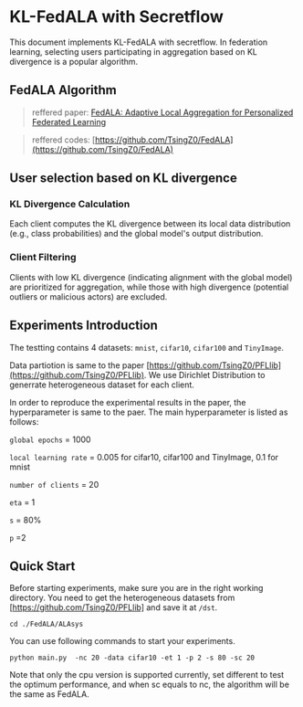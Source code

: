 # KL-FedALA with Secretflow

This document implements KL-FedALA with secretflow. In federation learning, selecting users participating in aggregation based on KL divergence is a popular algorithm.

## FedALA Algorithm
> reffered paper: [FedALA: Adaptive Local Aggregation for Personalized Federated Learning](https://arxiv.org/abs/2212.01197)

> reffered codes: [https://github.com/TsingZ0/FedALA](https://github.com/TsingZ0/FedALA)

## User selection based on KL divergence
### KL Divergence Calculation
Each client computes the KL divergence between its local data distribution (e.g., class probabilities) and the global model's output distribution.
### Client Filtering
Clients with low KL divergence (indicating alignment with the global model) are prioritized for aggregation, while those with high divergence (potential outliers or malicious actors) are excluded.

## Experiments Introduction
The testting contains 4 datasets: `mnist`, `cifar10`, `cifar100` and `TinyImage`.

Data partiotion is same to the paper [https://github.com/TsingZ0/PFLlib](https://github.com/TsingZ0/PFLlib). We use Dirichlet Distribution to generrate heterogeneous dataset for each client.

In order to reproduce the experimental results in the paper, the hyperparameter is same to the paer. The main hyperparameter is listed as follows:

`global epochs` = 1000

`local learning rate` = 0.005 for cifar10, cifar100 and TinyImage, 0.1 for mnist

`number of clients` = 20

`eta` = 1

`s` = 80%

`p`  =2

## Quick Start
Before starting experiments, make sure you are in the right working directory.
You need to get the heterogeneous datasets from [https://github.com/TsingZ0/PFLlib] and save it at `/dst`.

```commandline
cd ./FedALA/ALAsys
```

You can use following commands to start your experiments.

```commandline
python main.py  -nc 20 -data cifar10 -et 1 -p 2 -s 80 -sc 20
```
Note that only the cpu version is supported currently, set different to test the optimum performance, and when sc equals to nc, the algorithm will be the same as FedALA.